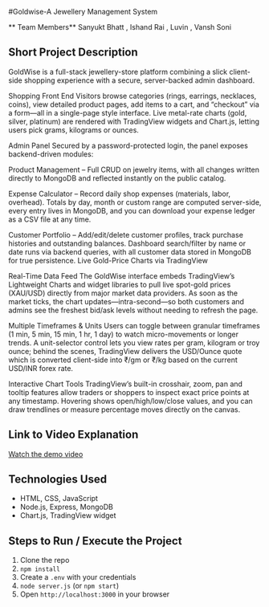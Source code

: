 #Goldwise-A Jewellery Management System

** Team Members**
Sanyukt Bhatt ,
Ishand Rai ,
Luvin ,
Vansh Soni


## Short Project Description

GoldWise is a full-stack jewellery-store platform combining a slick client-side shopping experience with a secure, server-backed admin dashboard.

Shopping Front End
Visitors browse categories (rings, earrings, necklaces, coins), view detailed product pages, add items to a cart, and “checkout” via a form—all in a single-page style interface. Live metal-rate charts (gold, silver, platinum) are rendered with TradingView widgets and Chart.js, letting users pick grams, kilograms or ounces.

Admin Panel 
Secured by a password-protected login, the panel exposes backend-driven modules:

Product Management
– Full CRUD on jewelry items, with all changes written directly to MongoDB and reflected instantly on the public catalog.

Expense Calculator
– Record daily shop expenses (materials, labor, overhead). Totals by day, month or custom range are computed server-side, every entry lives in MongoDB, and you can download your expense ledger as a CSV file at any time.

Customer Portfolio
– Add/edit/delete customer profiles, track purchase histories and outstanding balances. Dashboard search/filter by name or date runs via backend queries, with all customer data stored in MongoDB for true persistence.
Live Gold-Price Charts via TradingView

Real-Time Data Feed
The GoldWise interface embeds TradingView’s Lightweight Charts and widget libraries to pull live spot-gold prices (XAU/USD) directly from major market data providers. As soon as the market ticks, the chart updates—intra-second—so both customers and admins see the freshest bid/ask levels without needing to refresh the page.

Multiple Timeframes & Units
Users can toggle between granular timeframes (1 min, 5 min, 15 min, 1 hr, 1 day) to watch micro-movements or longer trends. A unit-selector control lets you view rates per gram, kilogram or troy ounce; behind the scenes, TradingView delivers the USD/Ounce quote which is converted client-side into ₹/gm or ₹/kg based on the current USD/INR forex rate.

Interactive Chart Tools
TradingView’s built-in crosshair, zoom, pan and tooltip features allow traders or shoppers to inspect exact price points at any timestamp. Hovering shows open/high/low/close values, and you can draw trendlines or measure percentage moves directly on the canvas.

## Link to Video Explanation
[Watch the demo video](https://drive.google.com/file/d/10It3YTJr-RN357V0H_-dza2hFsIi3Yse/view?usp=drivesdk)

## Technologies Used
- HTML, CSS, JavaScript  
- Node.js, Express, MongoDB  
- Chart.js, TradingView widget  

## Steps to Run / Execute the Project
1. Clone the repo  
2. `npm install`  
3. Create a `.env` with your credentials  
4. `node server.js` (or `npm start`)  
5. Open `http://localhost:3000` in your browser 



